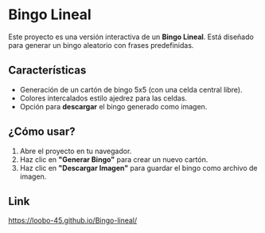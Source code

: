 # Bingo Lineal

Este proyecto es una versión interactiva de un **Bingo Lineal**. Está diseñado para generar un bingo aleatorio con frases predefinidas.

## Características

- Generación de un cartón de bingo 5x5 (con una celda central libre).
- Colores intercalados estilo ajedrez para las celdas.
- Opción para **descargar** el bingo generado como imagen.

## ¿Cómo usar?

1. Abre el proyecto en tu navegador.
2. Haz clic en **"Generar Bingo"** para crear un nuevo cartón.
3. Haz clic en **"Descargar Imagen"** para guardar el bingo como archivo de imagen.

## Link

https://loobo-45.github.io/Bingo-lineal/
